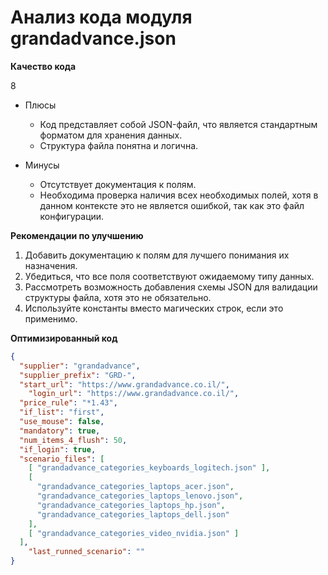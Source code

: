 # Анализ кода модуля grandadvance.json

**Качество кода**

8
 -  Плюсы
    - Код представляет собой JSON-файл, что является стандартным форматом для хранения данных.
    - Структура файла понятна и логична.

 -  Минусы
    - Отсутствует документация к полям.
    - Необходима проверка наличия всех необходимых полей, хотя в данном контексте это не является ошибкой, так как это файл конфигурации.

**Рекомендации по улучшению**

1. Добавить документацию к полям для лучшего понимания их назначения.
2. Убедиться, что все поля соответствуют ожидаемому типу данных.
3. Рассмотреть возможность добавления схемы JSON для валидации структуры файла, хотя это не обязательно.
4.  Используйте константы вместо магических строк, если это применимо.

**Оптимизированный код**
```json
{
  "supplier": "grandadvance",
  "supplier_prefix": "GRD-",
  "start_url": "https://www.grandadvance.co.il/",
    "login_url": "https://www.grandadvance.co.il/",
  "price_rule": "*1.43",
  "if_list": "first",
  "use_mouse": false,
  "mandatory": true,
  "num_items_4_flush": 50,
  "if_login": true,
  "scenario_files": [
    [ "grandadvance_categories_keyboards_logitech.json" ],
    [
      "grandadvance_categories_laptops_acer.json",
      "grandadvance_categories_laptops_lenovo.json",
      "grandadvance_categories_laptops_hp.json",
      "grandadvance_categories_laptops_dell.json"
    ],
    [ "grandadvance_categories_video_nvidia.json" ]
  ],
    "last_runned_scenario": ""
}
```